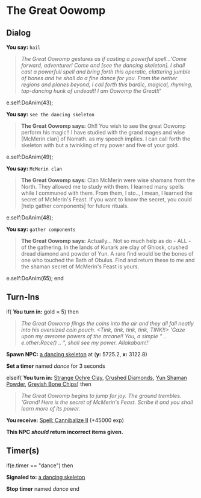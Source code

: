 # The Great Oowomp

## Dialog

**You say:** `hail`



>*The Great Oowomp gestures as if casting a powerful spell...'Come forward, adventurer! Come and [see the dancing skeleton]. I shall cast a powerfull spell and bring forth this operatic, clattering jumble of bones and he shall do a fine dance for you. From the nether regions and planes beyond, I call forth this bardic, magical, rhyming, tap-dancing hunk of undead!! I am Oowomp the Great!!'*


e.self:DoAnim(43);

**You say:** `see the dancing skeleton`



>**The Great Oowomp says:** Oh!!  You wish to see the great Oowomp perform his magic!! I have studied with the grand mages and wise [McMerin clan] of Norrath. as my speech implies. I can call forth the skeleton with but a twinkling of my power and five of your gold.


e.self:DoAnim(49);

**You say:** `McMerin clan`



>**The Great Oowomp says:** Clan McMerin were wise shamans from the North. They allowed me to study with them. I learned many spells while I communed with them.  From them, I sto.., I mean, I learned the secret of McMerin's Feast. If you want to know the secret, you could [help gather components] for future rituals.


e.self:DoAnim(48);

**You say:** `gather components`



>**The Great Oowomp says:** Actually... Not so much help as do - ALL - of the gathering. In the lands of Kunark are clay of Ghiosk, crushed dread diamond and powder of Yun. A rare find would be the bones of one who touched the Bath of Obulus. Find and return these to me and the shaman secret of McMerin's Feast is yours.


e.self:DoAnim(65);
end

## Turn-Ins



if( **You turn in:** gold = 5) then


>*The Great Oowomp flings the coins into the air and they all fall neatly into his oversized coin pouch. <Tink, tink, tink, tink, TINK!!> 'Gaze upon my awsome powers of the arcane!! You, a simple " .. e.other:Race() .. ", shall see my power. Allakabam!!'*


**Spawn NPC:**  [a dancing skeleton](/npc/96088) at (**y:** 5725.2, **x:** 3122.8)


**Set a timer** named *dance* for 3 seconds

elseif( **You turn in:** [Strange Ochre Clay](/item/12942), [Crushed Diamonds](/item/12945), [Yun Shaman Powder](/item/12944), [Greyish Bone Chips](/item/12943)) then


>*The Great Oowomp begins to jump for joy. The ground trembles. 'Grand! Here is the secret of McMerin's Feast. Scribe it and you shall learn more of its power.*


 **You receive:**  [Spell: Cannibalize II](/item/12941) (+45000 exp)

**This NPC *should* return incorrect items given.**

## Timer(s)

if(e.timer == "dance") then


**Signaled to:**  [a dancing skeleton](/npc/96088)


**Stop timer** named *dance*
end
